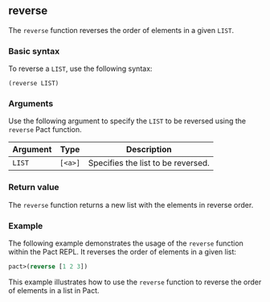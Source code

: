 ## reverse
The `reverse` function reverses the order of elements in a given `LIST`.

### Basic syntax

To reverse a `LIST`, use the following syntax:

`(reverse LIST)`

### Arguments

Use the following argument to specify the `LIST` to be reversed using the `reverse` Pact function.

| Argument | Type | Description |
| --- | --- | --- |
| `LIST` | `[<a>]` | Specifies the list to be reversed. |

### Return value

The `reverse` function returns a new list with the elements in reverse order.

### Example

The following example demonstrates the usage of the `reverse` function within the Pact REPL. It reverses the order of elements in a given list:

```lisp
pact>(reverse [1 2 3])
```

This example illustrates how to use the `reverse` function to reverse the order of elements in a list in Pact.
